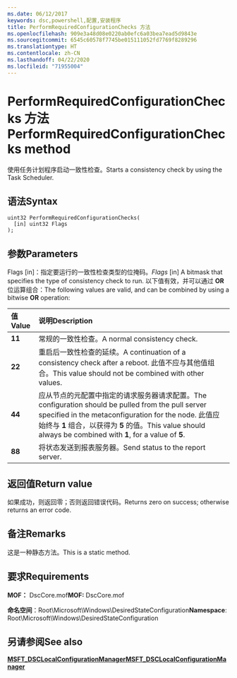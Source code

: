 ```yaml
---
ms.date: 06/12/2017
keywords: dsc,powershell,配置,安装程序
title: PerformRequiredConfigurationChecks 方法
ms.openlocfilehash: 909e3a48d08e0220ab0efc6a03bea7ead5d9843e
ms.sourcegitcommit: 6545c60578f7745be015111052fd7769f8289296
ms.translationtype: HT
ms.contentlocale: zh-CN
ms.lasthandoff: 04/22/2020
ms.locfileid: "71955004"
---
```

# <a name="performrequiredconfigurationchecks-method"></a><span data-ttu-id="d2b9a-103">PerformRequiredConfigurationChecks 方法</span><span class="sxs-lookup"><span data-stu-id="d2b9a-103">PerformRequiredConfigurationChecks method</span></span>

<span data-ttu-id="d2b9a-104">使用任务计划程序启动一致性检查。</span><span class="sxs-lookup"><span data-stu-id="d2b9a-104">Starts a consistency check by using the Task Scheduler.</span></span>

## <a name="syntax"></a><span data-ttu-id="d2b9a-105">语法</span><span class="sxs-lookup"><span data-stu-id="d2b9a-105">Syntax</span></span>

```mof
uint32 PerformRequiredConfigurationChecks(
  [in] uint32 Flags
);
```

## <a name="parameters"></a><span data-ttu-id="d2b9a-106">参数</span><span class="sxs-lookup"><span data-stu-id="d2b9a-106">Parameters</span></span>

<span data-ttu-id="d2b9a-107">Flags  \[in\]：指定要运行的一致性检查类型的位掩码。</span><span class="sxs-lookup"><span data-stu-id="d2b9a-107">*Flags* \[in\] A bitmask that specifies the type of consistency check to run.</span></span> <span data-ttu-id="d2b9a-108">以下值有效，并可以通过 **OR** 位运算组合：</span><span class="sxs-lookup"><span data-stu-id="d2b9a-108">The following values are valid, and can be combined by using a bitwise **OR** operation:</span></span>

|<span data-ttu-id="d2b9a-109">值</span><span class="sxs-lookup"><span data-stu-id="d2b9a-109">Value</span></span> |<span data-ttu-id="d2b9a-110">说明</span><span class="sxs-lookup"><span data-stu-id="d2b9a-110">Description</span></span> |
|:--- |:---|
|<span data-ttu-id="d2b9a-111">**1**</span><span class="sxs-lookup"><span data-stu-id="d2b9a-111">**1**</span></span> | <span data-ttu-id="d2b9a-112">常规的一致性检查。</span><span class="sxs-lookup"><span data-stu-id="d2b9a-112">A normal consistency check.</span></span> |
|<span data-ttu-id="d2b9a-113">**2**</span><span class="sxs-lookup"><span data-stu-id="d2b9a-113">**2**</span></span> | <span data-ttu-id="d2b9a-114">重启后一致性检查的延续。</span><span class="sxs-lookup"><span data-stu-id="d2b9a-114">A continuation of a consistency check after a reboot.</span></span> <span data-ttu-id="d2b9a-115">此值不应与其他值组合。</span><span class="sxs-lookup"><span data-stu-id="d2b9a-115">This value should not be combined with other values.</span></span> |
|<span data-ttu-id="d2b9a-116">**4**</span><span class="sxs-lookup"><span data-stu-id="d2b9a-116">**4**</span></span> | <span data-ttu-id="d2b9a-117">应从节点的元配置中指定的请求服务器请求配置。</span><span class="sxs-lookup"><span data-stu-id="d2b9a-117">The configuration should be pulled from the pull server specified in the metaconfiguration for the node.</span></span> <span data-ttu-id="d2b9a-118">此值应始终与 **1** 组合，以获得为 **5** 的值。</span><span class="sxs-lookup"><span data-stu-id="d2b9a-118">This value should always be combined with **1**, for a value of **5**.</span></span> |
|<span data-ttu-id="d2b9a-119">**8**</span><span class="sxs-lookup"><span data-stu-id="d2b9a-119">**8**</span></span> | <span data-ttu-id="d2b9a-120">将状态发送到报表服务器。</span><span class="sxs-lookup"><span data-stu-id="d2b9a-120">Send status to the report server.</span></span> |

## <a name="return-value"></a><span data-ttu-id="d2b9a-121">返回值</span><span class="sxs-lookup"><span data-stu-id="d2b9a-121">Return value</span></span>

<span data-ttu-id="d2b9a-122">如果成功，则返回零；否则返回错误代码。</span><span class="sxs-lookup"><span data-stu-id="d2b9a-122">Returns zero on success; otherwise returns an error code.</span></span>

## <a name="remarks"></a><span data-ttu-id="d2b9a-123">备注</span><span class="sxs-lookup"><span data-stu-id="d2b9a-123">Remarks</span></span>

<span data-ttu-id="d2b9a-124">这是一种静态方法。</span><span class="sxs-lookup"><span data-stu-id="d2b9a-124">This is a static method.</span></span>

## <a name="requirements"></a><span data-ttu-id="d2b9a-125">要求</span><span class="sxs-lookup"><span data-stu-id="d2b9a-125">Requirements</span></span>

<span data-ttu-id="d2b9a-126">**MOF：** DscCore.mof</span><span class="sxs-lookup"><span data-stu-id="d2b9a-126">**MOF:** DscCore.mof</span></span>

<span data-ttu-id="d2b9a-127">**命名空间**：Root\Microsoft\Windows\DesiredStateConfiguration</span><span class="sxs-lookup"><span data-stu-id="d2b9a-127">**Namespace**: Root\Microsoft\Windows\DesiredStateConfiguration</span></span>

## <a name="see-also"></a><span data-ttu-id="d2b9a-128">另请参阅</span><span class="sxs-lookup"><span data-stu-id="d2b9a-128">See also</span></span>

[<span data-ttu-id="d2b9a-129">**MSFT_DSCLocalConfigurationManager**</span><span class="sxs-lookup"><span data-stu-id="d2b9a-129">**MSFT_DSCLocalConfigurationManager**</span></span>](msft-dsclocalconfigurationmanager.md)

